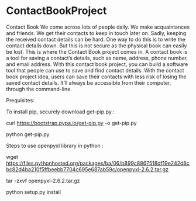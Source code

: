 # ContactBookProject
Contact Book  We come across lots of people daily. We make acquaintances and friends. We get their contacts to keep in touch later on. Sadly, keeping the received contact details can be hard. One way to do this is to write the contact details down. But this is not secure as the physical book can easily be lost.  This is where the Contact Book project comes in. A contact book is a tool for saving a contact’s details, such as name, address, phone number, and email address. With this contact book project, you can build a software tool that people can use to save and find contact details.  With the contact book project idea, users can save their contacts with less risk of losing the saved contact details. It’ll always be accessible from their computer, through the command-line.

Prequisites:

To install pip, securely download get-pip.py.:

curl https://bootstrap.pypa.io/get-pip.py -o get-pip.py

python get-pip.py

Steps to use openpyxl library in python :

wget https://files.pythonhosted.org/packages/ba/06/b899c8867518df19e242d8cbc82d4ba210f5ffbeebb7704c695e687ab59c/openpyxl-2.6.2.tar.gz

tar -zxvf openpyxl-2.6.2.tar.gz

python setup.py install




